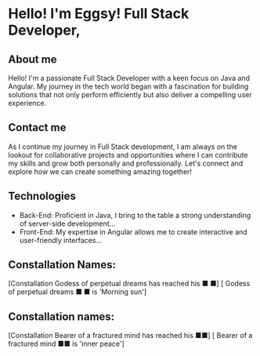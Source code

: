 # Hello! I'm Eggsy! Full Stack Developer,

## About me
Hello! I'm a passionate Full Stack Developer with a keen focus on Java and Angular. My journey in the tech world began with a fascination for building solutions that not only perform efficiently but also deliver a compelling user experience.

## Contact me
As I continue my journey in Full Stack development, I am always on the lookout for collaborative projects and opportunities where I can contribute my skills and grow both personally and professionally. Let's connect and explore how we can create something amazing together!

## Technologies
- Back-End: Proficient in Java, I bring to the table a strong understanding of server-side development...
- Front-End: My expertise in Angular allows me to create interactive and user-friendly interfaces...
## Constallation Names: 
[Constallation Godess of perpetual dreams has reached his ■ ■] [ Godess of perpetual dreams ■ ■ is 'Morning sun']


## Constallation names:
[Constallation Bearer of a fractured mind has reached his ■■] [ Bearer of a fractured mind ■■ is 'inner peace']
